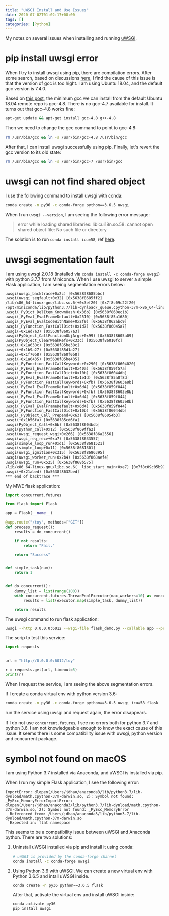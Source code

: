 ```yaml
---
title: "uWSGI Install and Use Issues"
date: 2020-07-02T01:02:17+08:00
tags: []
categories: [Python]
---
```


My notes on several issues when installing and running
[uWSGI](https://uwsgi-docs.readthedocs.io/en/latest/).

<!--more-->

# pip install uwsgi error

When I try to install uwsgi using pip, there are compilation errors. After some
search, based on discussions
[here](https://github.com/unbit/uwsgi/issues/1770#issuecomment-411674051), I
find the cause of this issue is that the version of gcc is too hight. I am
using Ubuntu 18.04, and the default gcc version is 7.4.0.

Based on [this post](https://askubuntu.com/a/1084932/768311), the minimum gcc
we can install from the default Ubuntu 18.04 remote repo is gcc-4.8. There is
no gcc-4.7 available for install. It turns out that gcc-4.8 works fine:

```bash
apt-get update && apt-get install gcc-4.8 g++-4.8
```

Then we need to change the gcc command to point to gcc-4.8:

```bash
rm /usr/bin/gcc && ln -s /usr/bin/gcc-4.8 /usr/bin/gcc
```

After that, I can install uwsgi successfully using pip. Finally, let's revert
the gcc version to its old state:

```bash
rm /usr/bin/gcc && ln -s /usr/bin/gcc-7 /usr/bin/gcc
```

# uwsgi can not find shared object

I use the following command to install uwsgi with conda:

```bash
conda create -n py36 -c conda-forge python==3.6.5 uwsgi
```

When I run `uwsgi --version`, I am seeing the following error message:

> error while loading shared libraries: libicui18n.so.58: cannot open shared
> object file: No such file or directory

The solution is to run `conda install icu=58`, ref [here](https://github.com/conda-forge/uwsgi-feedstock/issues/26).

# uwsgi segmentation fault

I am using uwsgi 2.0.18 (installed via `conda install -c conda-forge uwsgi`)
with python 3.7.7 from Miniconda.  When I use uwsgi to server a simple Flask
application, I am seeing segmentation errors below:

```txt
uwsgi(uwsgi_backtrace+0x2c) [0x5638f8685bbc]
uwsgi(uwsgi_segfault+0x32) [0x5638f8685ff2]
/lib/x86_64-linux-gnu/libc.so.6(+0x3ef20) [0x7f8c09c22f20]
/opt/miniconda/lib/python3.7/lib-dynload/_queue.cpython-37m-x86_64-linux-gnu.so(+0x2932) [0x7f8c07fe9932]
uwsgi(_PyDict_DelItem_KnownHash+0x36b) [0x5638f860ec1b]
uwsgi(_PyEval_EvalFrameDefault+0x2510) [0x5638f85a1680]
uwsgi(_PyEval_EvalCodeWithName+0x2f9) [0x5638f862abc9]
uwsgi(_PyFunction_FastCallDict+0x1d7) [0x5638f86045a7]
uwsgi(+0x1ed7a3) [0x5638f86057a3]
uwsgi(PyObject_CallFunctionObjArgs+0x99) [0x5638f8605a09]
uwsgi(PyObject_ClearWeakRefs+0x33c) [0x5638f86010fc]
uwsgi(+0x1a638c) [0x5638f85be38c]
uwsgi(+0x1b9a27) [0x5638f85d1a27]
uwsgi(+0x1f70b8) [0x5638f860f0b8]
uwsgi(+0x1a6435) [0x5638f85be435]
uwsgi(_PyFunction_FastCallKeywords+0x290) [0x5638f8604020]
uwsgi(_PyEval_EvalFrameDefault+0x40a) [0x5638f859f57a]
uwsgi(_PyFunction_FastCallDict+0x10b) [0x5638f86044db]
uwsgi(_PyEval_EvalFrameDefault+0x1e1d) [0x5638f85a0f8d]
uwsgi(_PyFunction_FastCallKeywords+0xfb) [0x5638f8603e8b]
uwsgi(_PyEval_EvalFrameDefault+0x6d4) [0x5638f859f844]
uwsgi(_PyFunction_FastCallKeywords+0xfb) [0x5638f8603e8b]
uwsgi(_PyEval_EvalFrameDefault+0x6d4) [0x5638f859f844]
uwsgi(_PyFunction_FastCallKeywords+0xfb) [0x5638f8603e8b]
uwsgi(_PyEval_EvalFrameDefault+0x6d4) [0x5638f859f844]
uwsgi(_PyFunction_FastCallDict+0x10b) [0x5638f86044db]
uwsgi(_PyObject_Call_Prepend+0x63) [0x5638f86054b3]
uwsgi(+0x1b56fa) [0x5638f85cd6fa]
uwsgi(PyObject_Call+0x6b) [0x5638f8604bdb]
uwsgi(python_call+0x12) [0x5638f869ffa2]
uwsgi(uwsgi_request_wsgi+0x266) [0x5638f86a2556]
uwsgi(wsgi_req_recv+0xa7) [0x5638f8633557]
uwsgi(simple_loop_run+0xd1) [0x5638f8681521]
uwsgi(simple_loop+0x11) [0x5638f8681301]
uwsgi(uwsgi_ignition+0x315) [0x5638f8686395]
uwsgi(uwsgi_worker_run+0x2b4) [0x5638f868aef4]
uwsgi(uwsgi_run+0x525) [0x5638f868b575]
/lib/x86_64-linux-gnu/libc.so.6(__libc_start_main+0xe7) [0x7f8c09c05b97]
uwsgi(+0x21abed) [0x5638f8632bed]
*** end of backtrace ***
```

My MWE flask application:

```python
import concurrent.futures

from flask import Flask

app = Flask(__name__)

@app.route("/toy", methods=["GET"])
def process_request():
    results = do_concurrent()

    if not results:
        return "Fail."

    return "Success"


def simple_task(num):
    return 1


def do_concurrent():
    dummy_list = list(range(100))
    with concurrent.futures.ThreadPoolExecutor(max_workers=10) as executor:
        results = list(executor.map(simple_task, dummy_list))

    return results
```

The uwsgi command to run flask application:

```bash
uwsgi --http 0.0.0.0:6012 --wsgi-file flask_demo.py --callable app --processes 1 --threads 1
```

The scrip to test this service:

```python
import requests


url = "http://0.0.0.0:6012/toy"

r = requests.get(url, timeout=5)
print(r)
```


When I request the service, I am seeing the above segmentation errors.


If I create a conda virtual env with python version 3.6:


```bash
conda create -n py36 -c conda-forge python==3.6.5 uwsgi icu=58 flask
```

run the service using uwsgi and request again, the error disappears.


If I do not use `concurrent.futures`, I see no errors both for python 3.7 and
python 3.6. I am not knowledgeable enough to know the exact cause of this
issue. It seems there is some compatibility issue with uwsgi, python version
and concurrent package.

# symbol not found on macOS

I am using Python 3.7 installed via Anaconda, and uWSGI is installed via pip.

When I run my simple Flask application, I see the following error:

```
ImportError: dlopen(/Users/jdhao/anaconda3/lib/python3.7/lib-dynload/math.cpython-37m-darwin.so, 2): Symbol not found: _PyExc_MemoryErrorImportError: dlopen(/Users/jdhao/anaconda3/lib/python3.7/lib-dynload/math.cpython-37m-darwin.so, 2): Symbol not found: _PyExc_MemoryError
  Referenced from: /Users/jdhao/anaconda3/lib/python3.7/lib-dynload/math.cpython-37m-darwin.so
  Expected in: flat namespace
```

This seems to be a compatibility issue between uWSGI and Anaconda python. There
are two solutions:

1. Uninstall uWSGI installed via pip and install it using conda:

    ```bash
    # uWSGI is provided by the conda-forge channel
    conda install -c conda-forge uwsgi
    ```

2. Using Python 3.6 with uWSGI. We can create a new virtual env with Python 3.6.5
and intall uWSGI inside.

    ```bash
    conda create -n py36 python==3.6.5 flask
    ```

    After that, activate the virtual env and install uWSGI inside:

    ```bash
    conda activate py36
    pip install uwsgi
    ```
